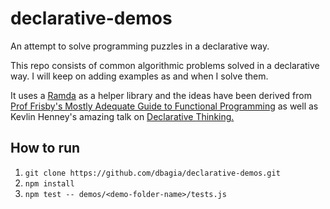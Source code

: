 # declarative-demos
An attempt to solve programming puzzles in a declarative way. 

This repo consists of common algorithmic problems solved in a declarative way. I will keep on adding examples as and when I solve them. 

It uses a [Ramda](http://ramdajs.com/) as a helper library and the ideas have been derived from [Prof Frisby's Mostly Adequate Guide to Functional Programming](https://drboolean.gitbooks.io/mostly-adequate-guide/) as well as Kevlin Henney's amazing talk on [Declarative Thinking.](https://www.youtube.com/watch?v=NSzsYWckGd4)

## How to run

1. `git clone https://github.com/dbagia/declarative-demos.git`
2. `npm install`
3. `npm test -- demos/<demo-folder-name>/tests.js`